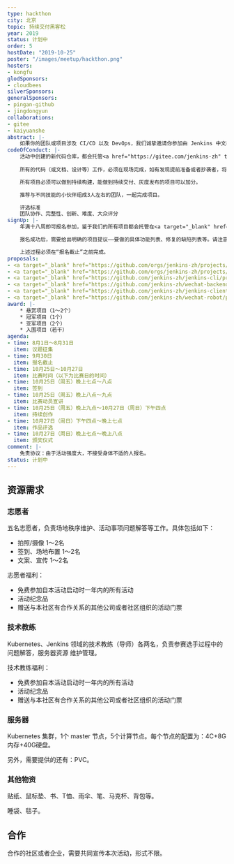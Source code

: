```yaml
---
type: hackthon
city: 北京
topic: 持续交付黑客松
year: 2019
status: 计划中
order: 5
hostDate: "2019-10-25"
poster: "/images/meetup/hackthon.png"
hosters:
- kongfu
glodSponsors:
- cloudbees
silverSponsors:
generalSponsors:
- pingan-github
- jingdongyun
collaborations:
- gitee
- kaiyuanshe
abstract: |-
    如果你的团队或项目涉及 CI/CD 以及 DevOps，我们诚挚邀请你参加由 Jenkins 中文社区发起的以 DevOps 为主题的黑客松编程比赛，我们的口号是 Everything as Code（一切皆代码）。该活动为当下金融、能源、政务、交通等场景面临的 IT 挑战提出解决方案，我们希望本次赛事期间您也能够收获业内同行间最有价值的碰撞成果。
codeOfConduct: |-
    活动中创建的新代码仓库，都会托管<a href="https://gitee.com/jenkins-zh" target="_blank">在 Jenkins 中文社区在码云上的组织下</a> 。因此，任何人都可以根据对应的开源协议进行修改、分发等。
    
    所有的代码（或文档、设计等）工作，必须在现场完成，如有发现提前准备或者抄袭者，将会被取消当年以及次年的比赛资格。

    所有项目必须可以做到持续构建，能做到持续交付、灰度发布的项目可以加分。

    推荐与不同技能的小伙伴组成3人左右的团队，一起完成项目。

    评选标准
    团队协作、完整性、创新、难度、大众评分
signUp: |-
    年满十八周即可报名参加，鉴于我们的所有项目都会托管在<a target="_blank" href="https://gitee.com/jenkins-zh/">码云</a>上，因此，参赛者必须能够熟练地使用码云。而为了能够证明你能够完成本次活动中的项目，当你从下面的项目提议中选定一个后，在报名时必须提供一个与你所选项目相关的、自本活动发布后的、已经合并了的 PR 链接，我们会根据该 PR 链接来决定你的报名是否可以通过。

    报名成功后，需要给出明确的项目提议——要做的具体功能列表、修复的缺陷列表等。请注意，只有审核通过的项目提议才可以在最后的线下活动中继续参加比赛。

    上述过程必须在“报名截止”之前完成。
proposals:
- <a target="_blank" href="https://github.com/orgs/jenkins-zh/projects/3">Kubernetes 插件优化</a><div style="margin-left:50px;">所需技能：Kubernetes、Java</div>
- <a target="_blank" href="https://github.com/orgs/jenkins-zh/projects/4">Jenkins 中文社区网站改版</a><div style="margin-left:50px;">所需技能：Hugo、Markdown、JavaScript、CSS</div>
- <a target="_blank" href="https://github.com/jenkins-zh/jenkins-cli/projects/2">Jenkins 命令行工具</a><div style="margin-left:50px;">所需技能：Golang、Jenkins API</div>
- <a target="_blank" href="https://github.com/jenkins-zh/wechat-backend/projects/1">Jenkins 微信公众号后端服务</a><div style="margin-left:50px;">所需技能：Golang、微信公众号 API</div>
- <a target="_blank" href="https://github.com/jenkins-zh/jenkins-client-java/projects/1">Jenkins Java 语言客户端</a><div style="margin-left:50px;">所需技能：Java、Jenkins API</div>
- <a target="_blank" href="https://github.com/jenkins-zh/wechat-robot/projects/1">微信机器人</a><div style="margin-left:50px;">所需技能：JavaScript</div>
award: |-
    * 悬赏项目（1～2个）
    * 冠军项目（1个）
    * 亚军项目（2个）
    * 入围项目（若干）
agenda:
- time: 8月1日～8月31日
  item: 议题征集
- time: 9月30日
  item: 报名截止
- time: 10月25日～10月27日
  item: 比赛时间（以下为比赛日的时间）
- time: 10月25日（周五）晚上七点～八点
  item: 签到
- time: 10月25日（周五）晚上八点～九点
  item: 比赛动员宣讲
- time: 10月25日（周五）晚上九点～10月27日（周日）下午四点
  item: 持续创作
- time: 10月27日（周日）下午四点～晚上七点
  item: 作品评选
- time: 10月27日（周日）晚上七点～晚上八点
  item: 颁奖仪式
comment: |-
    免责协议：由于活动强度大，不接受身体不适的人报名。
status: 计划中
---
```


## 资源需求

### 志愿者
五名志愿者，负责场地秩序维护、活动事项问题解答等工作。具体包括如下：
* 拍照/摄像 1～2名
* 签到、场地布置 1～2名
* 文案、宣传 1～2名

志愿者福利：
* 免费参加自本活动启动时一年内的所有活动
* 活动纪念品
* 赠送与本社区有合作关系的其他公司或者社区组织的活动门票

### 技术教练
Kubernetes、Jenkins 领域的技术教练（导师）各两名，负责参赛选手过程中的问题解答，服务器资源
维护管理。

技术教练福利：
* 免费参加自本活动启动时一年内的所有活动
* 活动纪念品
* 赠送与本社区有合作关系的其他公司或者社区组织的活动门票

### 服务器
Kubernetes 集群，1个 master 节点，5个计算节点。每个节点的配置为：4C+8G内存+40G硬盘。

另外，需要提供的还有：PVC。

### 其他物资
贴纸、鼠标垫、书、T恤、雨伞、笔、马克杯、背包等。

睡袋、毯子。

## 合作
合作的社区或者企业，需要共同宣传本次活动，形式不限。
